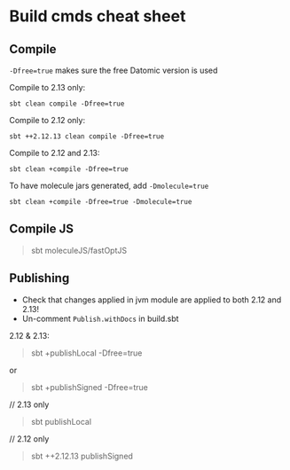 # Build cmds cheat sheet


## Compile

`-Dfree=true` makes sure the free Datomic version is used

Compile to 2.13 only:

    sbt clean compile -Dfree=true

Compile to 2.12 only:

    sbt ++2.12.13 clean compile -Dfree=true

Compile to 2.12 and 2.13:

    sbt clean +compile -Dfree=true

To have molecule jars generated, add `-Dmolecule=true`

    sbt clean +compile -Dfree=true -Dmolecule=true

## Compile JS

> sbt
> moleculeJS/fastOptJS


## Publishing

- Check that changes applied in jvm module are applied to both 2.12 and 2.13!
- Un-comment `Publish.withDocs` in build.sbt

2.12 & 2.13:
> sbt +publishLocal -Dfree=true

or
 
> sbt +publishSigned -Dfree=true


// 2.13 only
> sbt publishLocal

// 2.12 only
> sbt ++2.12.13 publishSigned

